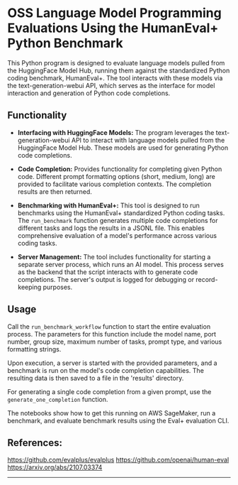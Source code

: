 # OSS Language Model Programming Evaluations Using the HumanEval+ Python Benchmark

This Python program is designed to evaluate language models pulled from the HuggingFace Model Hub, running them against the standardized Python coding benchmark, HumanEval+. The tool interacts with these models via the text-generation-webui API, which serves as the interface for model interaction and generation of Python code completions.

## Functionality

- **Interfacing with HuggingFace Models:** The program leverages the text-generation-webui API to interact with language models pulled from the HuggingFace Model Hub. These models are used for generating Python code completions.

- **Code Completion:** Provides functionality for completing given Python code. Different prompt formatting options (short, medium, long) are provided to facilitate various completion contexts. The completion results are then returned.

- **Benchmarking with HumanEval+:** This tool is designed to run benchmarks using the HumanEval+ standardized Python coding tasks. The `run_benchmark` function generates multiple code completions for different tasks and logs the results in a JSONL file. This enables comprehensive evaluation of a model's performance across various coding tasks.

- **Server Management:** The tool includes functionality for starting a separate server process, which runs an AI model. This process serves as the backend that the script interacts with to generate code completions. The server's output is logged for debugging or record-keeping purposes.

## Usage

Call the `run_benchmark_workflow` function to start the entire evaluation process. The parameters for this function include the model name, port number, group size, maximum number of tasks, prompt type, and various formatting strings.

Upon execution, a server is started with the provided parameters, and a benchmark is run on the model's code completion capabilities. The resulting data is then saved to a file in the 'results' directory.

For generating a single code completion from a given prompt, use the `generate_one_completion` function.

The notebooks show how to get this running on AWS SageMaker, run a benchmark, and evaluate benchmark results using the Eval+ evaluation CLI.

## References:

https://github.com/evalplus/evalplus
https://github.com/openai/human-eval
https://arxiv.org/abs/2107.03374

---

